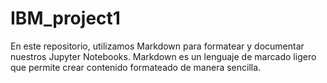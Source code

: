 # IBM_project1
En este repositorio, utilizamos Markdown para formatear y documentar nuestros Jupyter Notebooks. Markdown es un lenguaje de marcado ligero que permite crear contenido formateado de manera sencilla.
